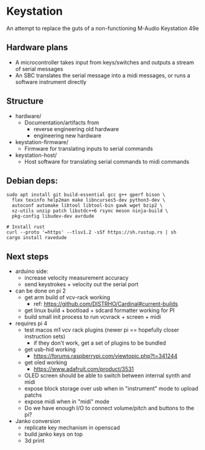 # Keystation
An attempt to replace the guts of a non-functioning M-Audio Keystation 49e

## Hardware plans
- A microcontroller takes input from keys/switches and outputs a stream of serial messages
- An SBC translates the serial message into a midi messages, or runs a software instrument directly

## Structure
- hardware/
  - Documentation/artifacts from 
    - reverse engineering old hardware
    - engineering new hardware
- keystation-firmware/
  - Firmware for translating inputs to serial commands
- keystation-host/
  - Host software for translating serial commands to midi commands

## Debian deps:
```
sudo apt install git build-essential gcc g++ gperf bison \ 
  flex texinfo help2man make libncurses5-dev python3-dev \
  autoconf automake libtool libtool-bin gawk wget bzip2 \
  xz-utils unzip patch libstdc++6 rsync meson ninja-build \
  pkg-config libudev-dev avrdude
  
# Install rust
curl --proto '=https' --tlsv1.2 -sSf https://sh.rustup.rs | sh
cargo install ravedude
```

## Next steps
- arduino side:
  - increase velocity measurement accuracy
  - send keystrokes + velocity out the serial port
- can be done on pi 2
  - get arm build of vcv-rack working
    - ref: https://github.com/DISTRHO/Cardinal#current-builds
  - get linux build + bootload + sdcard formatter working for PI
  - build small init process to run vcvrack + screen + midi
- requires pi 4
  - test macos m1 vcv rack plugins (newer pi == hopefully closer instruction sets)
    - if they don't work, get a set of plugins to be bundled
  - get usb-hid working
    - https://forums.raspberrypi.com/viewtopic.php?t=341244
  - get oled working
    - https://www.adafruit.com/product/3531
  - OLED screen should be able to switch between internal synth and midi
  - expose block storage over usb when in "instrument" mode to upload patchs
  - expose midi when in "midi" mode
  - Do we have enough I/O to connect volume/pitch and buttons to the pi?
- Janko conversion
  - replicate key mechanism in openscad
  - build janko keys on top
  - 3d print